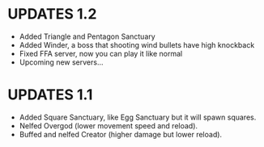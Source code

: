 # UPDATES 1.2
- Added Triangle and Pentagon Sanctuary
- Added Winder, a boss that shooting wind bullets have high knockback
- Fixed FFA server, now you can play it like normal
- Upcoming new servers...
# UPDATES 1.1
- Added Square Sanctuary, like Egg Sanctuary but it will spawn squares.
- Nelfed Overgod (lower movement speed and reload).
- Buffed and nelfed Creator (higher damage but lower reload).
